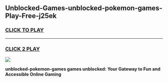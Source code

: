 
## Unblocked-Games-unblocked-pokemon-games-Play-Free-j25ek
<h3>
<a href="https://premium76.site?title=unblocked-pokemon-games&ref=23A">CLICK TO PLAY</a></h3>
<hr>

<h3>
<a href="https://premium76.site?title=unblocked-pokemon-games&ref=23A">CLICK 2 PLAY</a>
  
</h3>

<a href="https://premium76.site?title=unblocked-pokemon-games&ref=23A"><img src="https://clearcache.store/games.png"></a>


**unblocked-pokemon-games games unblocked: Your Gateway to Fun and Accessible Online Gaming**
